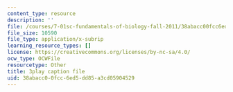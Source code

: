 ```yaml
---
content_type: resource
description: ''
file: /courses/7-01sc-fundamentals-of-biology-fall-2011/38abacc00fcc6ed5dd85a3cd05904529_YCeKtM6Hnmc.srt
file_size: 10590
file_type: application/x-subrip
learning_resource_types: []
license: https://creativecommons.org/licenses/by-nc-sa/4.0/
ocw_type: OCWFile
resourcetype: Other
title: 3play caption file
uid: 38abacc0-0fcc-6ed5-dd85-a3cd05904529
---
```

